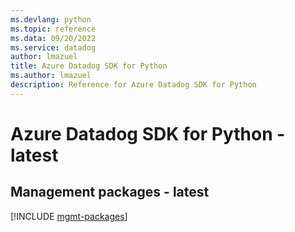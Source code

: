 ```yaml
---
ms.devlang: python
ms.topic: reference
ms.data: 09/20/2022
ms.service: datadog
author: lmazuel
title: Azure Datadog SDK for Python
ms.author: lmazuel
description: Reference for Azure Datadog SDK for Python
---
```

# Azure Datadog SDK for Python - latest

## Management packages - latest
[!INCLUDE [mgmt-packages](datadog-mgmt-index.md)]